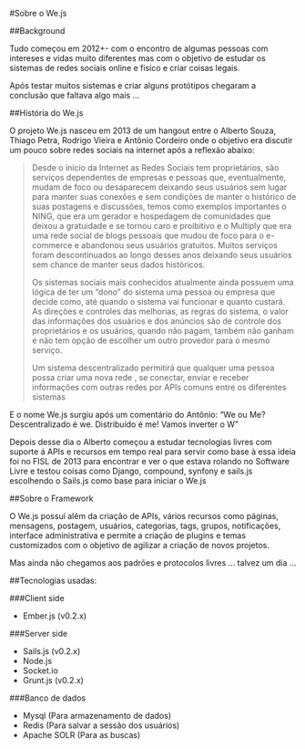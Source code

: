 #Sobre o We.js


##Background

Tudo começou em 2012+- com o encontro de algumas pessoas com intereses e vidas muito diferentes mas com o objetivo de estudar os sistemas de redes sociais online e fisíco e criar coisas legais.

Após testar muitos sistemas e criar alguns protótipos chegaram a conclusão que faltava algo mais ...

##História do We.js

O projeto We.js nasceu em 2013 de um hangout entre o Alberto Souza, Thiago Petra, Rodrigo Vieira e Antônio Cordeiro onde o objetivo era discutir um pouco sobre redes sociais na internet após a reflexão abaixo:

> Desde o início da Internet as Redes Sociais tem proprietários, são serviços dependentes de empresas e pessoas que, eventualmente, mudam de foco ou desaparecem deixando seus usuários sem lugar para manter suas conexões e sem condições de manter o histórico de suas postagens e discussões, temos como exemplos importantes o NING, que era um gerador e hospedagem de comunidades que deixou a gratuidade e se tornou caro e proibitivo e o Multiply que era uma rede social de blogs pessoais que mudou de foco para o e-commerce e abandonou seus usuários gratuitos. Muitos serviços foram descontinuados ao longo desses anos deixando seus usuários sem chance de manter seus dados históricos.
>
> Os sistemas sociais mais conhecidos atualmente ainda possuem uma lógica de ter um “dono” do sistema uma pessoa ou empresa que decide como, até quando o sistema vai funcionar e quanto custará. As direções e controles das melhorias, as regras do sistema, o valor das informações dos usuários e dos anúncios são de controle dos proprietários e os usuários, quando não pagam, também não ganham e não tem opção de escolher um outro provedor para o mesmo serviço.
>
> Um sistema descentralizado permitirá que qualquer uma pessoa possa criar uma nova rede , se conectar, enviar e receber informações com outras redes por APIs comuns entre os diferentes sistemas

E o nome We.js surgiu após um comentário do Antônio: “We ou Me? Descentralizado é we. Distribuído é me! Vamos inverter o W”

Depois desse dia o Alberto começou a estudar tecnologias livres com suporte á APIs e recursos em tempo real para servir como base à essa ideia foi no FISL de 2013 para encontrar e ver o que estava rolando no Software Livre e testou coisas como Django, compound, synfony e sails.js escolhendo o Sails.js como base para iniciar o We.js

##Sobre o Framework

O We.js possuí além da criação de APIs, vários recursos como páginas, mensagens, postagem, usuários, categorias, tags, grupos, notificações, interface administrativa e permite a criação de plugins e temas customizados com o objetivo de agilizar a criação de novos projetos.

Mas ainda não chegamos aos padrões e protocolos livres ... talvez um dia ...

##Tecnologias usadas:

###Client side
- Ember.js (v0.2.x)

###Server side
- Sails.js (v0.2.x)
- Node.js
- Socket.io
- Grunt.js (v0.2.x)

###Banco de dados
- Mysql (Para armazenamento de dados)
- Redis (Para salvar a sessão dos usuários)
- Apache SOLR (Para as buscas)

